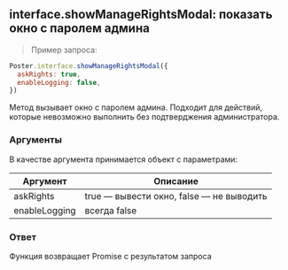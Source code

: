 ## interface.showManageRightsModal: показать окно с паролем админа

> Пример запроса: 

```javascript
Poster.interface.showManageRightsModal({
  askRights: true,
  enableLogging: false,
})
```

Метод вызывает окно с паролем админа. Подходит для действий, которые невозможно выполнить без подтверджения администратора.

### Аргументы

В качестве аргумента принимается объект с параметрами:

Аргумент | Описание
-------- | --------
askRights | true — вывести окно, false — не выводить 
enableLogging | всегда false

### Ответ

Функция возвращает Promise с результатом запроса
